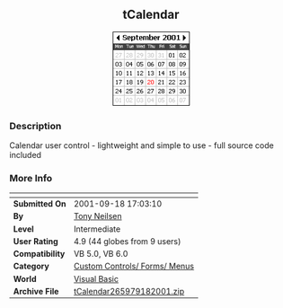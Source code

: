 ﻿<div align="center">

## tCalendar

<img src="PIC200192033789999.gif">
</div>

### Description

Calendar user control - lightweight and simple to use - full source code included
 
### More Info
 


<span>             |<span>
---                |---
**Submitted On**   |2001-09-18 17:03:10
**By**             |[Tony Neilsen](https://github.com/Planet-Source-Code/PSCIndex/blob/master/ByAuthor/tony-neilsen.md)
**Level**          |Intermediate
**User Rating**    |4.9 (44 globes from 9 users)
**Compatibility**  |VB 5\.0, VB 6\.0
**Category**       |[Custom Controls/ Forms/  Menus](https://github.com/Planet-Source-Code/PSCIndex/blob/master/ByCategory/custom-controls-forms-menus__1-4.md)
**World**          |[Visual Basic](https://github.com/Planet-Source-Code/PSCIndex/blob/master/ByWorld/visual-basic.md)
**Archive File**   |[tCalendar265979182001\.zip](https://github.com/Planet-Source-Code/tony-neilsen-tcalendar__1-27332/archive/master.zip)








